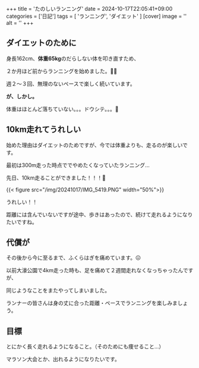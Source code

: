 +++
title = 'たのしいランニング'
date = 2024-10-17T22:05:41+09:00
categories = ['日記']
tags = [
  'ランニング',
  'ダイエット'
]
[cover]
image = ''
alt = ''
+++
## ダイエットのために
身長162cm、**体重65kg**のだらしない体を叩き直すため、

２か月ほど前からランニングを始めました。🏃‍♂️

週２～３回、無理のないペースで楽しく続いています。

**が、しかし。**

体重はほとんど落ちていない。。。ドウシテ。。。🥲

## 10km走れてうれしい
始めた理由はダイエットのためですが、今では体重よりも、走るのが楽しいです。

最初は300m走った時点ででやめたくなっていたランニング...

先日、10km走ることができました！！！🎉

{{< figure src="/img/20241017/IMG_5419.PNG" width="50%">}}

うれしい！！

距離には含んでいないですが途中、歩きはあったので、続けて走れるようになりたいですね。

## 代償が
その後から今に至るまで、ふくらはぎを痛めています。😖

以前大濠公園で4km走った時も、足を痛めて２週間走れなくなっちゃったんですが、

同じようなことをまたやってしまいました。

ランナーの皆さんは身の丈に合った距離・ペースでランニングを楽しみましょう。

## 目標
とにかく長く走れるようになること。（そのためにも痩せること...）

マラソン大会とか、出れるようになりたいです。